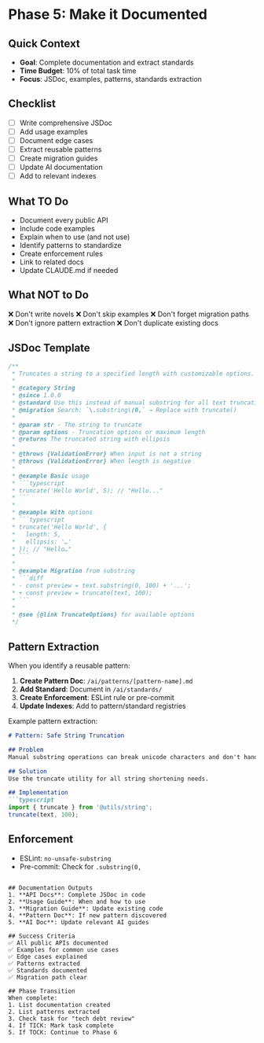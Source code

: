 # Phase 5: Make it Documented

## Quick Context
- **Goal**: Complete documentation and extract standards
- **Time Budget**: 10% of total task time
- **Focus**: JSDoc, examples, patterns, standards extraction

## Checklist
- [ ] Write comprehensive JSDoc
- [ ] Add usage examples
- [ ] Document edge cases
- [ ] Extract reusable patterns
- [ ] Create migration guides
- [ ] Update AI documentation
- [ ] Add to relevant indexes

## What TO Do
- Document every public API
- Include code examples
- Explain when to use (and not use)
- Identify patterns to standardize
- Create enforcement rules
- Link to related docs
- Update CLAUDE.md if needed

## What NOT to Do
❌ Don't write novels
❌ Don't skip examples
❌ Don't forget migration paths
❌ Don't ignore pattern extraction
❌ Don't duplicate existing docs

## JSDoc Template
```typescript
/**
 * Truncates a string to a specified length with customizable options.
 * 
 * @category String
 * @since 1.0.0
 * @standard Use this instead of manual substring for all text truncation
 * @migration Search: `\.substring\(0,` → Replace with truncate()
 * 
 * @param str - The string to truncate
 * @param options - Truncation options or maximum length
 * @returns The truncated string with ellipsis
 * 
 * @throws {ValidationError} When input is not a string
 * @throws {ValidationError} When length is negative
 * 
 * @example Basic usage
 * ```typescript
 * truncate('Hello World', 5); // "Hello..."
 * ```
 * 
 * @example With options
 * ```typescript
 * truncate('Hello World', {
 *   length: 5,
 *   ellipsis: '…'
 * }); // "Hello…"
 * ```
 * 
 * @example Migration from substring
 * ```diff
 * - const preview = text.substring(0, 100) + '...';
 * + const preview = truncate(text, 100);
 * ```
 * 
 * @see {@link TruncateOptions} for available options
 */
```

## Pattern Extraction
When you identify a reusable pattern:

1. **Create Pattern Doc**: `/ai/patterns/[pattern-name].md`
2. **Add Standard**: Document in `/ai/standards/`
3. **Create Enforcement**: ESLint rule or pre-commit
4. **Update Indexes**: Add to pattern/standard registries

Example pattern extraction:
```markdown
# Pattern: Safe String Truncation

## Problem
Manual substring operations can break unicode characters and don't handle edge cases.

## Solution
Use the truncate utility for all string shortening needs.

## Implementation
```typescript
import { truncate } from '@utils/string';
truncate(text, 100);
```

## Enforcement
- ESLint: `no-unsafe-substring`
- Pre-commit: Check for `.substring(0,`
```

## Documentation Outputs
1. **API Docs**: Complete JSDoc in code
2. **Usage Guide**: When and how to use
3. **Migration Guide**: Update existing code
4. **Pattern Doc**: If new pattern discovered
5. **AI Doc**: Update relevant AI guides

## Success Criteria
✅ All public APIs documented
✅ Examples for common use cases
✅ Edge cases explained
✅ Patterns extracted
✅ Standards documented
✅ Migration path clear

## Phase Transition
When complete:
1. List documentation created
2. List patterns extracted
3. Check task for "tech debt review"
4. If TICK: Mark task complete
5. If TOCK: Continue to Phase 6
